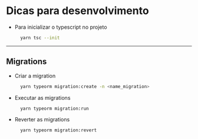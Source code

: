 # Dicas para desenvolvimento

- Para inicializar o typescript no projeto

  ```bash
    yarn tsc --init
  ```

---

## Migrations

- Criar a migration

  ```bash
    yarn typeorm migration:create -n <name_migration>
  ```

- Executar as migrations

  ```bash
    yarn typeorm migration:run
  ```

- Reverter as migrations

  ```bash
    yarn typeorm migration:revert
  ```
